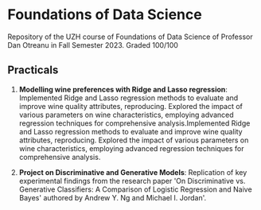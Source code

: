 # Foundations of Data Science

Repository of the UZH course of Foundations of Data Science of Professor Dan Otreanu in Fall Semester 2023.
Graded 100/100

## Practicals

1. __Modelling wine preferences with Ridge and Lasso regression__: Implemented Ridge and Lasso regression methods to evaluate and improve wine quality attributes, reproducing. Explored the impact of various parameters on wine characteristics, employing advanced regression techniques for comprehensive analysis.Implemented Ridge and Lasso regression methods to evaluate and improve wine quality attributes, reproducing. Explored the impact of various parameters on wine characteristics, employing advanced regression techniques for comprehensive analysis.

2. __Project on Discriminative and Generative Models__: Replication of key experimental findings from the research paper 'On Discriminative vs. Generative Classifiers: A Comparison of Logistic Regression and Naive Bayes' authored by Andrew Y. Ng and Michael I. Jordan'.

